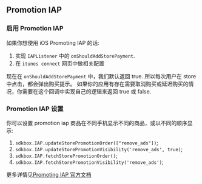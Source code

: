 
## Promotion IAP

### 启用 Promotion IAP

如果你想使用 iOS Promoting IAP 的话:

1. 实现 `IAPListener` 中的 `onShouldAddStorePayment`.
2. 在 `itunes connect` 网页中做相关配置

现在在 `onShouldAddStorePayment` 中，我们默认返回 true. 所以每次用户在 store 中点击，都会弹出购买提示。
如果你的应用有存在需要取消购买或延迟购买的情况，你需要在这个回调中实现自己的逻辑来返回 true 或 false.

### Promotion IAP 设置

你可以设置 promotion iap 商品在不同手机显示不同的商品，或以不同的顺序显示:

1. `sdkbox.IAP.updateStorePromotionOrder(["remove_ads"])`;
2. `sdkbox.IAP.updateStorePromotionVisibility('remove_ads', true)`;
3. `sdkbox.IAP.fetchStorePromotionOrder()`;
4. `sdkbox.IAP.fetchStorePromotionVisibility('remove_ads')`;

更多详情见[Promoting IAP 官方文档](https://developer.apple.com/library/content/documentation/NetworkingInternet/Conceptual/StoreKitGuide/PromotingIn-AppPurchases/PromotingIn-AppPurchases.html)

